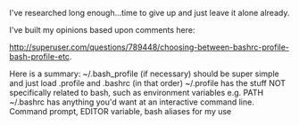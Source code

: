 I've researched long enough...time to give up and just leave it alone already.

I've built my opinions based upon comments here:

http://superuser.com/questions/789448/choosing-between-bashrc-profile-bash-profile-etc.

Here is a summary:
~/.bash_profile (if necessary) should be super simple and just load .profile and .bashrc (in that order)
~/.profile has the stuff NOT specifically related to bash, such as environment variables e.g. PATH
~/.bashrc has anything you'd want at an interactive command line. Command prompt, EDITOR variable, bash aliases for my use
